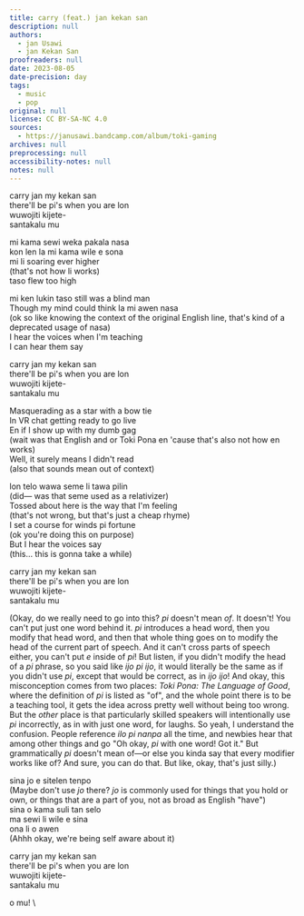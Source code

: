 ```yaml
---
title: carry (feat.) jan kekan san
description: null
authors:
  - jan Usawi
  - jan Kekan San
proofreaders: null
date: 2023-08-05
date-precision: day
tags:
  - music
  - pop
original: null
license: CC BY-SA-NC 4.0
sources:
  - https://janusawi.bandcamp.com/album/toki-gaming
archives: null
preprocessing: null
accessibility-notes: null
notes: null
---
```


carry jan my kekan san  \
there'll be pi's when you are lon  \
wuwojiti kijete-  \
santakalu mu

mi kama sewi weka pakala nasa   \
kon len la mi kama wile e sona  \
mi li soaring ever higher  \
(that's not how li works)  \
taso flew too high

mi ken lukin taso still was a blind man  \
Though my mind could think la mi awen nasa  \
(ok so like knowing the context of the original English line, that's kind of a deprecated usage of nasa)  \
I hear the voices when I'm teaching  \
I can hear them say

carry jan my kekan san  \
there'll be pi's when you are lon  \
wuwojiti kijete-  \
santakalu mu

Masquerading as a star with a bow tie  \
In VR chat getting ready to go live  \
En if I show up with my dumb gag  \
(wait was that English and or Toki Pona en 'cause that's also not how en works)  \
Well, it surely means I didn't read  \
(also that sounds mean out of context)

lon telo wawa seme li tawa pilin  \
(did— was that seme used as a relativizer)  \
Tossed about here is the way that I'm feeling  \
(that's not wrong, but that's just a cheap rhyme)  \
I set a course for winds pi fortune  \
(ok you're doing this on purpose)  \
But I hear the voices say  \
(this… this is gonna take a while)

carry jan my kekan san  \
there'll be pi's when you are lon  \
wuwojiti kijete-  \
santakalu mu

(Okay, do we really need to go into this? *pi* doesn't mean *of*. It doesn't! You can't put just one word behind it. *pi* introduces a head word, then you modify that head word, and then that whole thing goes on to modify the head of the current part of speech. And it can't cross parts of speech either, you can't put *e* inside of *pi*! But listen, if you didn't modify the head of a *pi* phrase, so you said like *ijo pi ijo*, it would literally be the same as if you didn't use *pi*, except that would be correct, as in *ijo ijo*! And okay, this misconception comes from two places: *Toki Pona: The Language of Good*, where the definition of *pi* is listed as "of", and the whole point there is to be a teaching tool, it gets the idea across pretty well without being too wrong. But the *other* place is that particularly skilled speakers will intentionally use *pi* incorrectly, as in with just one word, for laughs. So yeah, I understand the confusion. People reference *ilo pi nanpa* all the time, and newbies hear that among other things and go "Oh okay, *pi* with one word! Got it." But grammatically *pi* doesn't mean of—or else you kinda say that every modifier works like of? And sure, you can do that. But like, okay, that's just silly.)

sina jo e sitelen tenpo  \
(Maybe don't use *jo* there? *jo* is commonly used for things that you hold or own, or things that are a part of you, not as broad as English "have")  \
sina o kama suli tan selo  \
ma sewi li wile e sina  \
ona li o awen  \
(Ahhh okay, we're being self aware about it)

carry jan my kekan san  \
there'll be pi's when you are lon  \
wuwojiti kijete-  \
santakalu mu

o mu!  \
